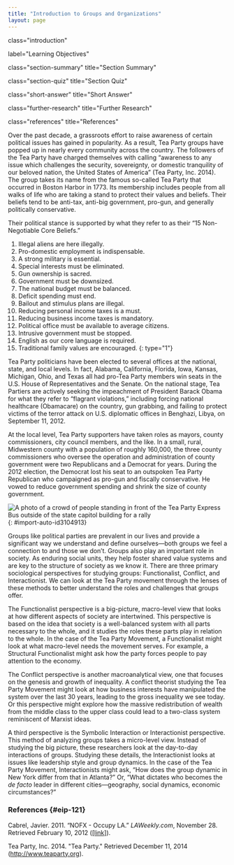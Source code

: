 ```yaml
---
title: "Introduction to Groups and Organizations"
layout: page
---
```



<cnx-pi data-type="cnx.flag.introduction"> class="introduction" </cnx-pi>

<cnx-pi data-type="chapter-toc">label="Learning Objectives"</cnx-pi>

<cnx-pi data-type="cnx.eoc">class="section-summary" title="Section Summary"</cnx-pi>

<cnx-pi data-type="cnx.eoc">class="section-quiz" title="Section Quiz"</cnx-pi>

<cnx-pi data-type="cnx.eoc">class="short-answer" title="Short Answer"</cnx-pi>

<cnx-pi data-type="cnx.eoc">class="further-research" title="Further Research"</cnx-pi>

<cnx-pi data-type="cnx.eoc">class="references" title="References"</cnx-pi>

Over the past decade, a grassroots effort to raise awareness of certain political issues has gained in popularity. As a result, Tea Party groups have popped up in nearly every community across the country. The followers of the Tea Party have charged themselves with calling “awareness to any issue which challenges the security, sovereignty, or domestic tranquility of our beloved nation, the United States of America” (Tea Party, Inc. 2014). The group takes its name from the famous so-called Tea Party that occurred in Boston Harbor in 1773. Its membership includes people from all walks of life who are taking a stand to protect their values and beliefs. Their beliefs tend to be anti-tax, anti-big government, pro-gun, and generally politically conservative.

Their political stance is supported by what they refer to as their “15 Non-Negotiable Core Beliefs.”

1.  Illegal aliens are here illegally.
2.  Pro-domestic employment is indispensable.
3.  A strong military is essential.
4.  Special interests must be eliminated.
5.  Gun ownership is sacred.
6.  Government must be downsized.
7.  The national budget must be balanced.
8.  Deficit spending must end.
9.  Bailout and stimulus plans are illegal.
10. Reducing personal income taxes is a must.
11. Reducing business income taxes is mandatory.
12. Political office must be available to average citizens.
13. Intrusive government must be stopped.
14. English as our core language is required.
15. Traditional family values are encouraged.
{: type="1"}

Tea Party politicians have been elected to several offices at the national, state, and local levels. In fact, Alabama, California, Florida, Iowa, Kansas, Michigan, Ohio, and Texas all had pro-Tea Party members win seats in the U.S. House of Representatives and the Senate. On the national stage, Tea Partiers are actively seeking the impeachment of President Barack Obama for what they refer to “flagrant violations,” including forcing national healthcare (Obamacare) on the country, gun grabbing, and failing to protect victims of the terror attack on U.S. diplomatic offices in Benghazi, Libya, on September 11, 2012.

At the local level, Tea Party supporters have taken roles as mayors, county commissioners, city council members, and the like. In a small, rural, Midwestern county with a population of roughly 160,000, the three county commissioners who oversee the operation and administration of county government were two Republicans and a Democrat for years. During the 2012 election, the Democrat lost his seat to an outspoken Tea Party Republican who campaigned as pro-gun and fiscally conservative. He vowed to reduce government spending and shrink the size of county government.

![A photo of a crowd of people standing in front of the Tea Party Express Bus outside of the state capitol building for a rally ](../resources/CNX_Soc2e_Figure_06_01_001.jpg "The national tour of the Tea Party Express visited Minnesota and held a rally outside the state capitol building. (Photo courtesy of Fibonacci Blue/flickr)"){: #import-auto-id3104913}

Groups like political parties are prevalent in our lives and provide a significant way we understand and define ourselves—both groups we feel a connection to and those we don’t. Groups also play an important role in society. As enduring social units, they help foster shared value systems and are key to the structure of society as we know it. There are three primary sociological perspectives for studying groups: Functionalist, Conflict, and Interactionist. We can look at the Tea Party movement through the lenses of these methods to better understand the roles and challenges that groups offer.

The Functionalist perspective is a big-picture, macro-level view that looks at how different aspects of society are intertwined. This perspective is based on the idea that society is a well-balanced system with all parts necessary to the whole, and it studies the roles these parts play in relation to the whole. In the case of the Tea Party Movement, a Functionalist might look at what macro-level needs the movement serves. For example, a Structural Functionalist might ask how the party forces people to pay attention to the economy.

The Conflict perspective is another macroanalytical view, one that focuses on the genesis and growth of inequality. A conflict theorist studying the Tea Party Movement might look at how business interests have manipulated the system over the last 30 years, leading to the gross inequality we see today. Or this perspective might explore how the massive redistribution of wealth from the middle class to the upper class could lead to a two-class system reminiscent of Marxist ideas.

A third perspective is the Symbolic Interaction or Interactionist perspective. This method of analyzing groups takes a micro-level view. Instead of studying the big picture, these researchers look at the day-to-day interactions of groups. Studying these details, the Interactionist looks at issues like leadership style and group dynamics. In the case of the Tea Party Movement, Interactionists might ask, “How does the group dynamic in New York differ from that in Atlanta?” Or, “What dictates who becomes the *de facto* leader in different cities—geography, social dynamics, economic circumstances?”

### References   {#eip-121}

Cabrel, Javier. 2011. “NOFX - Occupy LA.” *LAWeekly.com*, November 28. Retrieved February 10, 2012 ([\[link\]][1]).

Tea Party, Inc. 2014. \"Tea Party.\" Retrieved December 11, 2014 (http://www.teaparty.org).



[1]: http://blogs.laweekly.com/westcoastsound/2011/11/nofx_-_occupy_la_-_11-28-2011.php
